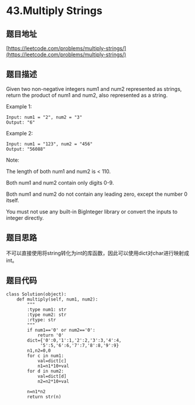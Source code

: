 43.Multiply Strings
===================


题目地址
--------
[https://leetcode.com/problems/multiply-strings/](https://leetcode.com/problems/multiply-strings/)

题目描述
--------

Given two non-negative integers num1 and num2 represented as strings, return the product of num1 and num2, also represented as a string.

Example 1:
```
Input: num1 = "2", num2 = "3"
Output: "6"
```
Example 2:
```
Input: num1 = "123", num2 = "456"
Output: "56088"
```
Note:

The length of both num1 and num2 is < 110.

Both num1 and num2 contain only digits 0-9.

Both num1 and num2 do not contain any leading zero, except the number 0 itself.

You must not use any built-in BigInteger library or convert the inputs to integer directly.

题目思路
--------

不可以直接使用将string转化为int的库函数，因此可以使用dict对char进行映射成int。


题目代码
-------

```
class Solution(object):
    def multiply(self, num1, num2):
        """
        :type num1: str
        :type num2: str
        :rtype: str
        """
        if num1=='0' or num2=='0':
            return '0'
        dict={'0':0,'1':1,'2':2,'3':3,'4':4,
             '5':5,'6':6,'7':7,'8':8,'9':9}
        n1,n2=0,0
        for c in num1:
            val=dict[c]
            n1=n1*10+val
        for d in num2:
            val=dict[d]
            n2=n2*10+val
        
        n=n1*n2
        return str(n)
```
